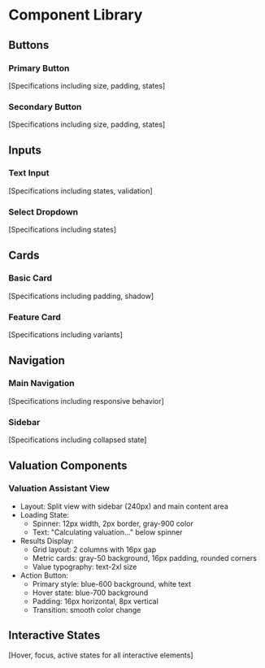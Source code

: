 # Component Library

## Buttons
### Primary Button
[Specifications including size, padding, states]

### Secondary Button
[Specifications including size, padding, states]

## Inputs
### Text Input
[Specifications including states, validation]

### Select Dropdown
[Specifications including states]

## Cards
### Basic Card
[Specifications including padding, shadow]

### Feature Card
[Specifications including variants]

## Navigation
### Main Navigation
[Specifications including responsive behavior]

### Sidebar
[Specifications including collapsed state]

## Valuation Components
### Valuation Assistant View
- Layout: Split view with sidebar (240px) and main content area
- Loading State:
  - Spinner: 12px width, 2px border, gray-900 color
  - Text: "Calculating valuation..." below spinner
- Results Display:
  - Grid layout: 2 columns with 16px gap
  - Metric cards: gray-50 background, 16px padding, rounded corners
  - Value typography: text-2xl size
- Action Button:
  - Primary style: blue-600 background, white text
  - Hover state: blue-700 background
  - Padding: 16px horizontal, 8px vertical
  - Transition: smooth color change

## Interactive States
[Hover, focus, active states for all interactive elements]
